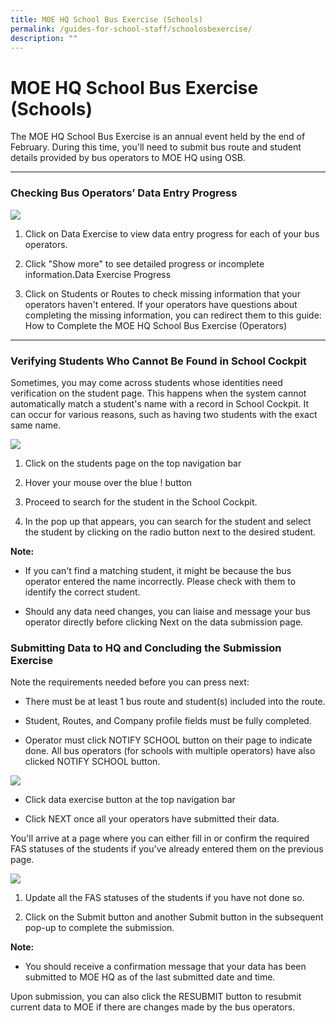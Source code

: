 ```yaml
---
title: MOE HQ School Bus Exercise (Schools)
permalink: /guides-for-school-staff/schoolosbexercise/
description: ""
---
```

# MOE HQ School Bus Exercise (Schools)

The MOE HQ School Bus Exercise is an annual event held by the end of February. During this time, you'll need to submit bus route and student details provided by bus operators to MOE HQ using OSB.


---

### Checking Bus Operators’ Data Entry Progress
 

![](https://lh7-us.googleusercontent.com/S-D1Ie2RbRhpP8vDgQL-QzxNk-kPDGGzQgTkum7N7M9n3KDbc2NWADI0XAtFgAR9zIVPW-faKO-xHLuI4CQZB_0-lgGUHwd6srBPxn8DT4ip-hXSpZip1a470Lq8wCukIYKmRY49G3DeAJUahLdSZuo)

  

1.  Click on Data Exercise to view data entry progress for each of your bus operators. 
    
2.  Click "Show more" to see detailed progress or incomplete information.Data Exercise Progress
    
3.  Click on Students or Routes to check missing information that your operators haven't entered. If your operators have questions about completing the missing information, you can redirect them to this guide: How to Complete the MOE HQ School Bus Exercise (Operators)
    

---

### Verifying Students Who Cannot Be Found in School Cockpit


Sometimes, you may come across students whose identities need verification on the student page. This happens when the system cannot automatically match a student's name with a record in School Cockpit. It can occur for various reasons, such as having two students with the exact same name.

  

![](https://lh7-us.googleusercontent.com/9m1r5cq_-uTT5WzKUhHZ26IBu-sFWK2JF9rgNZO1BNAZAvS97hDzW-EcCHQ3PFQLxrMH_1lND3n28SaRN8G-yXU8uWfIBzJtgnWlJflWWsbmm5GidWYpLl_hDmFTh5dJ1KXzUhzX0WBYPZMKpSjufxk)

  

1.  Click on the students page on the top navigation bar
    
2.  Hover your mouse over the blue ! button 
    
3.  Proceed to search for the student in the School Cockpit.
    
4.  In the pop up that appears, you can search for the student and select the student by clicking on the radio button next to the desired student.
    

  

**Note:** 

*   If you can't find a matching student, it might be because the bus operator entered the name incorrectly. Please check with them to identify the correct student.
    
*   Should any data need changes, you can liaise and message your bus operator directly before clicking Next on the data submission page.
    

  

### Submitting Data to HQ and Concluding the Submission Exercise


Note the requirements needed before you can press next:

*   There must be at least 1 bus route and student(s) included into the route.
    
*   Student, Routes, and Company profile fields must be fully completed.
    
*   Operator must click NOTIFY SCHOOL button on their page to indicate done. All bus operators (for schools with multiple operators) have also clicked NOTIFY SCHOOL button.
    

  

![](https://lh7-us.googleusercontent.com/-3gNp4c2QvnbFGbV47ggFT6J3Zi6kOnHVeaKSmcePp_FHSoz08N35T-zRvwFjp8N6xYX7WFwM0KRF9b3sgVXa6JFclAPN7Ow15T7dseUmi1gsBFTbUl9W7BuzezWrnsZUz-Pz309vTHnbkWTAQoTcLg)

  

*   Click data exercise button at the top navigation bar
    
*   Click NEXT once all your operators have submitted their data. 
   
You'll arrive at a page where you can either fill in or confirm the required FAS statuses of the students if you've already entered them on the previous page.

![](https://lh7-us.googleusercontent.com/naU05iRb8BCFCUBnDk4nNlk7OPNDPprLUNFl8n4xrGzj6DYqqc15zIRHtHwY1nzRqS-YoJjj2N14eTaThRJMhrbZpC2-4Pn0hvtkKpoZFGUkO2BBe2OXGqnG6jbfkCThNaEA9pv0-Pv471mo-gLj8ZI)

  
  

1.  Update all the FAS statuses of the students if you have not done so. 
    
2.  Click on the Submit button and another Submit button in the subsequent pop-up to complete the submission.
    

  

**Note:** 

*   You should receive a confirmation message that your data has been submitted to MOE HQ as of the last submitted date and time.
    

Upon submission, you can also click the RESUBMIT button to resubmit current data to MOE if there are changes made by the bus operators.